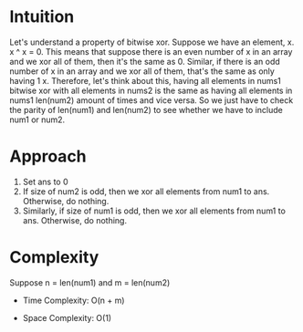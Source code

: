 # Intuition
Let's understand a property of bitwise xor. Suppose we have an element, x. x ^ x = 0. This means that suppose there is an even number of x in an array and we xor all of them, then it's the same as 0. Similar, if there is an odd number of x in an array and we xor all of them, that's the same as only having 1 x. Therefore, let's think about this, having all elements in nums1 bitwise xor with all elements in nums2 is the same as having all elements in nums1 len(num2) amount of times and vice versa. So we just have to check the parity of len(num1) and len(num2) to see whether we have to include num1 or num2.

# Approach
1. Set ans to 0
2. If size of num2 is odd, then we xor all elements from num1 to ans. Otherwise, do nothing.
3. Similarly, if size of num1 is odd, then we xor all elements from num1 to ans. Otherwise, do nothing.

# Complexity
Suppose n = len(num1) and m = len(num2)
- Time Complexity: O(n + m)

- Space Complexity: O(1)
